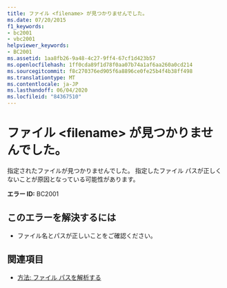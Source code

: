 ```yaml
---
title: ファイル <filename> が見つかりませんでした。
ms.date: 07/20/2015
f1_keywords:
- bc2001
- vbc2001
helpviewer_keywords:
- BC2001
ms.assetid: 1aa8fb26-9a48-4c27-9ff4-67cf1d423b57
ms.openlocfilehash: 1ff0cda89f1d78f0aa07b74a1af6aa260a0cd214
ms.sourcegitcommit: f8c270376ed905f6a8896ce0fe25b4f4b38ff498
ms.translationtype: MT
ms.contentlocale: ja-JP
ms.lasthandoff: 06/04/2020
ms.locfileid: "84367510"
---
```

# <a name="file-filename-could-not-be-found"></a>ファイル \<filename> が見つかりませんでした。
指定されたファイルが見つかりませんでした。 指定したファイル パスが正しくないことが原因となっている可能性があります。  
  
 **エラー ID:** BC2001  
  
## <a name="to-correct-this-error"></a>このエラーを解決するには  
  
- ファイル名とパスが正しいことをご確認ください。  
  
## <a name="see-also"></a>関連項目

- [方法: ファイル パスを解析する](../developing-apps/programming/drives-directories-files/how-to-parse-file-paths.md)
